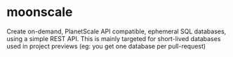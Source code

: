 # moonscale
Create on-demand, PlanetScale API compatible, ephemeral SQL databases, using a simple REST API. This is mainly targeted for short-lived databases used in project previews (eg: you get one database per pull-request)

